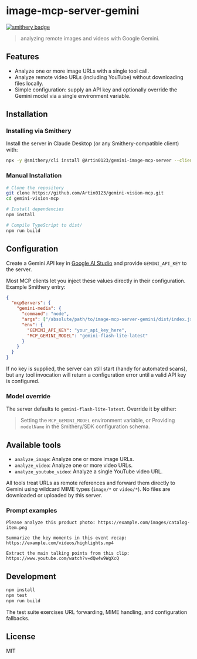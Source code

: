 # image-mcp-server-gemini

[![smithery badge](https://smithery.ai/badge/@Artin0123/gemini-image-mcp-server)](https://smithery.ai/server/@Artin0123/gemini-image-mcp-server)
> analyzing remote images and videos with Google Gemini.

## Features

- Analyze one or more image URLs with a single tool call.
- Analyze remote video URLs (including YouTube) without downloading files locally.
- Simple configuration: supply an API key and optionally override the Gemini model via a single environment variable.

## Installation

### Installing via Smithery

Install the server in Claude Desktop (or any Smithery-compatible client) with:

```bash
npx -y @smithery/cli install @Artin0123/gemini-image-mcp-server --client claude
```

### Manual Installation

```bash
# Clone the repository
git clone https://github.com/Artin0123/gemini-vision-mcp.git
cd gemini-vision-mcp

# Install dependencies
npm install

# Compile TypeScript to dist/
npm run build
```

## Configuration

Create a Gemini API key in [Google AI Studio](https://aistudio.google.com/app/apikey) and provide `GEMINI_API_KEY` to the server.

Most MCP clients let you inject these values directly in their configuration. Example Smithery entry:

```json
{
  "mcpServers": {
    "gemini-media": {
      "command": "node",
      "args": ["/absolute/path/to/image-mcp-server-gemini/dist/index.js"],
      "env": {
        "GEMINI_API_KEY": "your_api_key_here",
        "MCP_GEMINI_MODEL": "gemini-flash-lite-latest"
      }
    }
  }
}
```

If no key is supplied, the server can still start (handy for automated scans), but any tool invocation will return a configuration error until a valid API key is configured.

### Model override

The server defaults to `gemini-flash-lite-latest`. Override it by either:

> Setting the `MCP_GEMINI_MODEL` environment variable, or Providing `modelName` in the Smithery/SDK configuration schema.

## Available tools

- `analyze_image`: Analyze one or more image URLs.
- `analyze_video`: Analyze one or more video URLs.
- `analyze_youtube_video`: Analyze a single YouTube video URL.

All tools treat URLs as remote references and forward them directly to Gemini using wildcard MIME types (`image/*` or `video/*`). No files are downloaded or uploaded by this server.

### Prompt examples

```
Please analyze this product photo: https://example.com/images/catalog-item.png
```

```
Summarize the key moments in this event recap: https://example.com/videos/highlights.mp4
```

```
Extract the main talking points from this clip: https://www.youtube.com/watch?v=dQw4w9WgXcQ
```

## Development

```bash
npm install
npm test
npm run build
```

The test suite exercises URL forwarding, MIME handling, and configuration fallbacks.

## License

MIT
